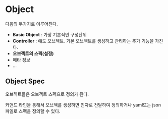 # Object

다음의 두가지로 이루어진다.
- **Basic Object** : 가장 기본적인 구성단위
- **Controller** : 얘도 오브젝트. 기본 오브젝트를 생성하고 관리하는 추가 기능을 가진다.
- **오브젝트의 스펙(설정)**
- 메타 정보
- ...

## Object Spec
오브젝트들은 오브젝트 스펙으로 정의가 된다.

커맨드 라인을 통해서 오브젝를 생성하면 인자로 전달하여 정의하거나 yaml또는 json 파일로 스펙을 정의할 수 있다.

